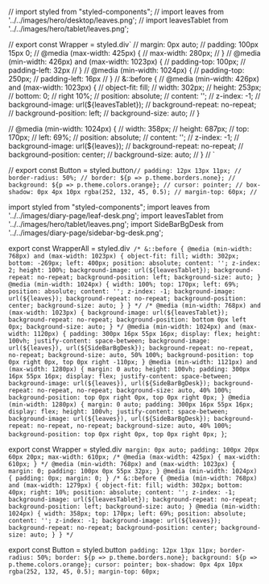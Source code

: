 // import styled from "styled-components"; // import leaves from
'../../images/hero/desktop/leaves.png'; // import leavesTablet from
'../../images/hero/tablet/leaves.png';

// export const Wrapper = styled.div` // margin: 0px auto; // padding: 100px
15px 0; // @media (max-width: 425px) { // max-width: 280px; // } // @media
(min-width: 426px) and (max-width: 1023px) { // padding-top: 100px; //
padding-left: 32px // } // @media (min-width: 1024px) { // padding-top: 250px;
// padding-left: 16px // } // &::before { // @media (min-width: 426px) and
(max-width: 1023px) { // object-fit: fill; // width: 302px; // height: 253px; //
bottom: 0; // right 10%; // position: absolute; // content: ''; // z-index: -1;
// background-image: url(${leavesTablet}); // background-repeat: no-repeat; //
background-position: left; // background-size: auto; // }

// @media (min-width: 1024px) { // width: 358px; // height: 687px; // top:
170px; // left: 69%; // position: absolute; // content: ''; // z-index: -1; //
background-image: url(${leaves}); // background-repeat: no-repeat; //
background-position: center; // background-size: auto; // } // `

// export const Button =
styled.button`// padding: 12px 13px 11px; // border-radius: 50%; // border: ${p => p.theme.borders.none}; // background: ${p => p.theme.colors.orange}; // cursor: pointer; // box-shadow: 0px 4px 10px rgba(252, 132, 45, 0.5); // margin-top: 60px; //`

import styled from "styled-components"; import leaves from
'../../images/diary-page/leaf-desk.png'; import leavesTablet from
'../../images/hero/tablet/leaves.png'; import SideBarBgDesk from
'../../images/diary-page/sidebar-bg-desk.png';

export const WrapperAll =
styled.div` /* &::before { @media (min-width: 768px) and (max-width: 1023px) { object-fit: fill; width: 302px; bottom: -269px; left: 400px; position: absolute; content: ''; z-index: 2; height: 100%; background-image: url(${leavesTablet}); background-repeat: no-repeat; background-position: left; background-size: auto; } @media (min-width: 1024px) { width: 100%; top: 170px; left: 69%; position: absolute; content: ''; z-index: -1; background-image: url(${leaves}); background-repeat: no-repeat; background-position: center; background-size: auto; } } */ /* @media (min-width: 768px) and (max-width: 1023px) { background-image: url(${leavesTablet}); background-repeat: no-repeat; background-position: bottom 0px left 0px; background-size: auto; } */ @media (min-width: 1024px) and (max-width: 1120px) { padding: 300px 16px 55px 16px; display: flex; height: 100vh; justify-content: space-between; background-image: url(${leaves}), url(${SideBarBgDesk}); background-repeat: no-repeat, no-repeat; background-size: auto, 50% 100%; background-position: top 0px right 0px, top 0px right -110px; } @media (min-width: 1121px) and (max-width: 1280px) { margin: 0 auto; height: 100vh; padding: 300px 16px 55px 16px; display: flex; justify-content: space-between; background-image: url(${leaves}), url(${SideBarBgDesk}); background-repeat: no-repeat, no-repeat; background-size: auto, 40% 100%; background-position: top 0px right 0px, top 0px right 0px; } @media (min-width: 1280px) { margin: 0 auto; padding: 300px 16px 55px 16px; display: flex; height: 100vh; justify-content: space-between; background-image: url(${leaves}), url(${SideBarBgDesk}); background-repeat: no-repeat, no-repeat; background-size: auto, 40% 100%; background-position: top 0px right 0px, top 0px right 0px; }`;

export const Wrapper =
styled.div` margin: 0px auto; padding: 100px 20px 60px 20px; max-width: 610px; /* @media (max-width: 425px) { max-width: 610px; } */ @media (min-width: 768px) and (max-width: 1023px) { margin: 0; padding: 100px 0px 55px 32px; } @media (min-width: 1024px) { padding: 0px; margin: 0; } /* &::before { @media (min-width: 768px) and (max-width: 1279px) { object-fit: fill; width: 302px; bottom: 40px; right: 10%; position: absolute; content: ''; z-index: -1; background-image: url(${leavesTablet}); background-repeat: no-repeat; background-position: left; background-size: auto; } @media (min-width: 1024px) { width: 358px; top: 170px; left: 69%; position: absolute; content: ''; z-index: -1; background-image: url(${leaves}); background-repeat: no-repeat; background-position: center; background-size: auto; } } */`

export const Button =
styled.button` padding: 12px 13px 11px; border-radius: 50%; border: ${p => p.theme.borders.none}; background: ${p => p.theme.colors.orange}; cursor: pointer; box-shadow: 0px 4px 10px rgba(252, 132, 45, 0.5); margin-top: 60px;`
